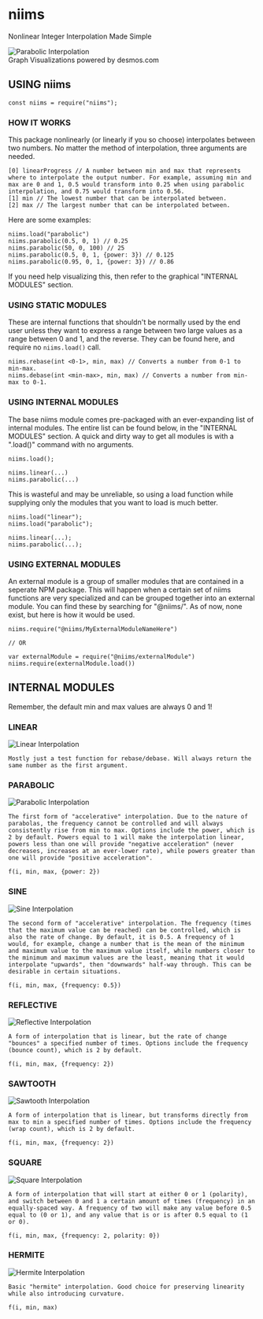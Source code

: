 # niims
Nonlinear Integer Interpolation Made Simple  

![Parabolic Interpolation](https://i.postimg.cc/nhdDysSh/parabolic.png)  
Graph Visualizations powered by desmos.com

## USING niims
```
const niims = require("niims");
```

### HOW IT WORKS
This package nonlinearly (or linearly if you so choose) interpolates between two numbers. No matter the method of interpolation, three arguments are needed.
```
[0] linearProgress // A number between min and max that represents where to interpolate the output number. For example, assuming min and max are 0 and 1, 0.5 would transform into 0.25 when using parabolic interpolation, and 0.75 would transform into 0.56.
[1] min // The lowest number that can be interpolated between.
[2] max // The largest number that can be interpolated between.
```

Here are some examples:
```
niims.load("parabolic")
niims.parabolic(0.5, 0, 1) // 0.25
niims.parabolic(50, 0, 100) // 25
niims.parabolic(0.5, 0, 1, {power: 3}) // 0.125
niims.parabolic(0.95, 0, 1, {power: 3}) // 0.86
```
If you need help visualizing this, then refer to the graphical "INTERNAL MODULES" section.

### USING STATIC MODULES
These are internal functions that shouldn't be normally used by the end user unless they want to express a range between two large values as a range between 0 and 1, and the reverse. They can be found here, and require no ``niims.load()`` call.
```
niims.rebase(int <0-1>, min, max) // Converts a number from 0-1 to min-max.
niims.debase(int <min-max>, min, max) // Converts a number from min-max to 0-1.
```

### USING INTERNAL MODULES
The base niims module comes pre-packaged with an ever-expanding list of internal modules. The entire list can be found below, in the "INTERNAL MODULES" section. A quick and dirty way to get all modules is with a ".load()" command with no arguments.
```
niims.load();

niims.linear(...)
niims.parabolic(...)
```

This is wasteful and may be unreliable, so using a load function while supplying only the modules that you want to load is much better.
```
niims.load("linear");
niims.load("parabolic");

niims.linear(...);
niims.parabolic(...);
```

### USING EXTERNAL MODULES
An external module is a group of smaller modules that are contained in a seperate NPM package. This will happen when a certain set of niims functions are very specialized and can be grouped together into an external module. You can find these by searching for "@niims/<name>". As of now, none exist, but here is how it would be used.

```
niims.require("@niims/MyExternalModuleNameHere")

// OR

var externalModule = require("@niims/externalModule")
niims.require(externalModule.load())
```

## INTERNAL MODULES
Remember, the default min and max values are always 0 and 1!
### LINEAR
![Linear Interpolation](https://i.postimg.cc/bvxHKYnC/linear.png)  
```
Mostly just a test function for rebase/debase. Will always return the same number as the first argument.
```  
### PARABOLIC
![Parabolic Interpolation](https://i.postimg.cc/nhdDysSh/parabolic.png)   
```
The first form of "accelerative" interpolation. Due to the nature of parabolas, the frequency cannot be controlled and will always consistently rise from min to max. Options include the power, which is 2 by default. Powers equal to 1 will make the interpolation linear, powers less than one will provide "negative acceleration" (never decreases, increases at an ever-lower rate), while powers greater than one will provide "positive acceleration".

f(i, min, max, {power: 2})
```  

### SINE
![Sine Interpolation](https://i.postimg.cc/fbXnpPMW/sine.png)   
```
The second form of "accelerative" interpolation. The frequency (times that the maximum value can be reached) can be controlled, which is also the rate of change. By default, it is 0.5. A frequency of 1 would, for example, change a number that is the mean of the minimum and maximum value to the maximum value itself, while numbers closer to the minimum and maximum values are the least, meaning that it would interpolate "upwards", then "downwards" half-way through. This can be desirable in certain situations.

f(i, min, max, {frequency: 0.5})
```  

### REFLECTIVE
![Reflective Interpolation](https://i.postimg.cc/gkqpkQhx/reflective.png)   
```
A form of interpolation that is linear, but the rate of change "bounces" a specified number of times. Options include the frequency (bounce count), which is 2 by default.

f(i, min, max, {frequency: 2})
```  

### SAWTOOTH
![Sawtooth Interpolation](https://i.postimg.cc/WbKGzYPP/sawtooth.png)   
```
A form of interpolation that is linear, but transforms directly from max to min a specified number of times. Options include the frequency (wrap count), which is 2 by default.

f(i, min, max, {frequency: 2})
```

### SQUARE
![Square Interpolation](https://i.postimg.cc/y8pctfvG/square.png)   
```
A form of interpolation that will start at either 0 or 1 (polarity), and switch between 0 and 1 a certain amount of times (frequency) in an equally-spaced way. A frequency of two will make any value before 0.5 equal to (0 or 1), and any value that is or is after 0.5 equal to (1 or 0). 

f(i, min, max, {frequency: 2, polarity: 0})
```

### HERMITE
![Hermite Interpolation](https://i.postimg.cc/mrXwBLVT/smoothstep.png)   
```
Basic "hermite" interpolation. Good choice for preserving linearity while also introducing curvature.

f(i, min, max)
```
